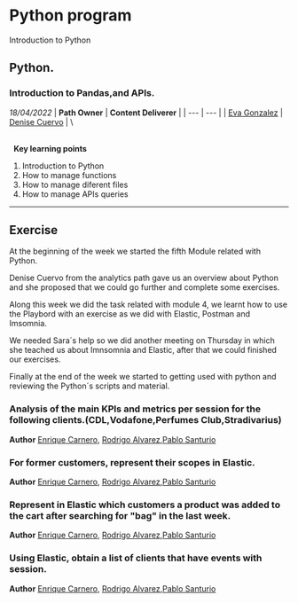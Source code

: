 # Python program
Introduction to Python 
## Python.
### Introduction to Pandas,and APIs.
*18/04/2022*
| **Path Owner** | **Content Deliverer** |
| --- | --- | 
| [Eva Gonzalez](https://github.com/evag-empathy) | [Denise Cuervo](https://github.com/DeniseCuervo) | \

\
&nbsp;
**Key learning points**
1. Introduction to Python
2. How to manage functions
3. How to manage diferent files
4. How to manage APIs queries
****
## Exercise
At the beginning of the week we started the fifth Module related with Python.

Denise Cuervo from the analytics path gave us an overview about Python and she proposed that we could go further and complete some exercises.

Along this week we did the task related with module 4, we learnt how to use the Playbord with an exercise as we did with Elastic, Postman and Imsomnia.

We needed Sara´s help so we did another meeting on Thursday in which she teached us about Imnsomnia and Elastic, after that we could finished our exercises.

Finally at the end of the week we started to getting used with python and reviewing the Python´s scripts and material.

### Analysis of the main KPIs and metrics per session for the following clients.(CDL,Vodafone,Perfumes Club,Stradivarius)
**Author** [Enrique Carnero](https://github.com/enriquerodez), [Rodrigo Alvarez](https://github.com/RodriAF),[Pablo Santurio](https://github.com/santurio928)
### For former customers, represent their scopes in Elastic.
**Author** [Enrique Carnero](https://github.com/enriquerodez), [Rodrigo Alvarez](https://github.com/RodriAF),[Pablo Santurio](https://github.com/santurio928)
 ### Represent in Elastic which customers a product was added to the cart after searching for "bag" in the last week.
**Author** [Enrique Carnero](https://github.com/enriquerodez), [Rodrigo Alvarez](https://github.com/RodriAF),[Pablo Santurio](https://github.com/santurio928)
### Using Elastic, obtain a list of clients that have events with session.
**Author** [Enrique Carnero](https://github.com/enriquerodez), [Rodrigo Alvarez](https://github.com/RodriAF),[Pablo Santurio](https://github.com/santurio928)

